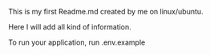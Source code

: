 This is my first Readme.md created by me on linux/ubuntu.

Here I will add all kind of information.

To run your application, run .env.example
